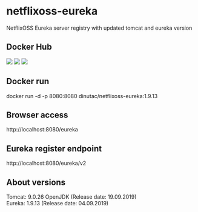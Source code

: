 # netflixoss-eureka
NetflixOSS Eureka server registry with updated tomcat and eureka version

## Docker Hub
[![](https://images.microbadger.com/badges/image/dinutac/netflixoss-eureka.svg)](https://microbadger.com/images/dinutac/netflixoss-eureka "Get your own image badge on microbadger.com") [![](https://images.microbadger.com/badges/version/dinutac/netflixoss-eureka.svg)](https://microbadger.com/images/dinutac/netflixoss-eureka "Get your own version badge on microbadger.com") ![](https://img.shields.io/docker/pulls/dinutac/netflixoss-eureka.svg)

## Docker run
docker run -d -p 8080:8080 dinutac/netflixoss-eureka:1.9.13  

## Browser access
http://localhost:8080/eureka  

## Eureka register endpoint
http://localhost:8080/eureka/v2  

## About versions
Tomcat: 9.0.26  OpenJDK  (Release date: 19.09.2019)  
Eureka: 1.9.13  (Release date: 04.09.2019)  

